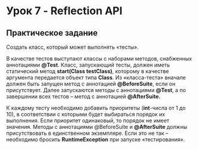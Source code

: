 # Урок 7 - Reflection API
## Практическое задание
Создать класс, который может выполнять «тесты».
      
В качестве тестов выступают классы с наборами 
методов, снабженных аннотациями **@Test**. Класс, 
запускающий тесты, должен иметь статический 
метод **start(Class testClass)**, которому в 
качестве аргумента передается объект типа **Class**.
Из «класса-теста» вначале должен быть запущен 
метод с аннотацией **@BeforeSuite**, если он 
присутствует. Далее запускаются методы с 
аннотациями **@Test**, а по завершении всех тестов 
– метод с аннотацией **@AfterSuite.**

К каждому тесту необходимо добавить приоритеты 
(**int**-числа от 1 до 10), в соответствии с 
которыми будет выбираться порядок их выполнения.
Если приоритет одинаковый, то порядок не имеет
значения. Методы с аннотациями @BeforeSuite и
**@AfterSuite** должны присутствовать в единственном
экземпляре. Если это не так – необходимо бросить
**RuntimeException** при запуске «тестирования». 
